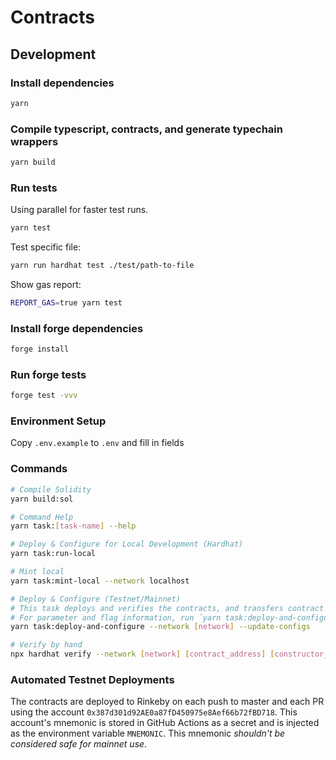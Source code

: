 # Contracts

## Development

### Install dependencies

```sh
yarn
```

### Compile typescript, contracts, and generate typechain wrappers

```sh
yarn build
```

### Run tests

Using parallel for faster test runs.

```sh
yarn test
```

Test specific file:

```sh
yarn run hardhat test ./test/path-to-file
```

Show gas report:

```sh
REPORT_GAS=true yarn test
```

### Install forge dependencies

```sh
forge install
```

### Run forge tests

```sh
forge test -vvv
```

### Environment Setup

Copy `.env.example` to `.env` and fill in fields

### Commands

```sh
# Compile Solidity
yarn build:sol

# Command Help
yarn task:[task-name] --help

# Deploy & Configure for Local Development (Hardhat)
yarn task:run-local

# Mint local
yarn task:mint-local --network localhost

# Deploy & Configure (Testnet/Mainnet)
# This task deploys and verifies the contracts, and transfers contract ownership.
# For parameter and flag information, run `yarn task:deploy-and-configure --help`.
yarn task:deploy-and-configure --network [network] --update-configs

# Verify by hand
npx hardhat verify --network [network] [contract_address] [constructor_args]
```

### Automated Testnet Deployments

The contracts are deployed to Rinkeby on each push to master and each PR using the account `0x387d301d92AE0a87fD450975e8Aef66b72fBD718`. This account's mnemonic is stored in GitHub Actions as a secret and is injected as the environment variable `MNEMONIC`. This mnemonic _shouldn't be considered safe for mainnet use_.
